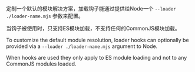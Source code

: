 定制一个默认的模块解决方案，加载钩子能通过提供给Node一个 `--loader ./loader-name.mjs` 参数来配置。

当钩子被使用时，只支持ES模块加载，不支持任何的CommonJS模块加载。
<!-- type=misc -->

To customize the default module resolution, loader hooks can optionally be
provided via a `--loader ./loader-name.mjs` argument to Node.

When hooks are used they only apply to ES module loading and not to any
CommonJS modules loaded.

